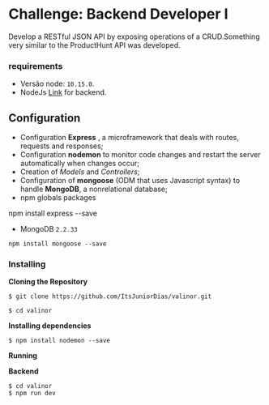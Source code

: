# Challenge: Backend Developer I

Develop a RESTful JSON API by exposing operations of a CRUD.Something very similar to the ProductHunt API was developed.

### requirements

- Versão node: `10.15.0`.
- NodeJs [Link](https://nodejs.org/en/download/) for backend.


## Configuration
 - Configuration **Express** , a microframework that deals with routes, requests and responses;
- Configuration **nodemon** to monitor code changes and restart the server automatically when changes occur;
- Creation of *Models* and *Controllers*;
- Configuration of **mongoose** (ODM that uses Javascript syntax) to handle **MongoDB**, a nonrelational database;
- npm globals packages


npm install express --save

- MongoDB `2.2.33 `

```
npm install mongoose --save
```

### Installing

**Cloning the Repository**

```
$ git clone https://github.com/ItsJuniorDias/valinor.git

$ cd valinor
```

**Installing dependencies**

```
$ npm install nodemon --save
```

**Running**

**Backend**

```
$ cd valinor
$ npm run dev
```
